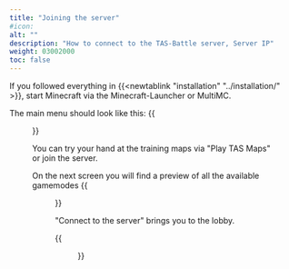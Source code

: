 ```yaml
---
title: "Joining the server"
#icon:
alt: ""
description: "How to connect to the TAS-Battle server, Server IP"
weight: 03002000
toc: false
---
```


If you followed everything in {{<newtablink "installation" "../installation/" >}}, start Minecraft via the Minecraft-Launcher or MultiMC.

The main menu should look like this:
{{<figure src="javaw_wiu3w6ykb1.jpg" class="screenshot">}}

You can try your hand at the training maps via "Play TAS Maps" or join the server.

On the next screen you will find a preview of all the available gamemodes
{{<figure src="javaw_5vkT18ScKH.jpg" class="screenshot">}}

"Connect to the server" brings you to the lobby.

{{<figure src="javaw_s1KqvGbGTZ.jpg" class="screenshot">}}